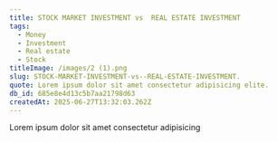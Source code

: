 ```yaml
---
title: STOCK MARKET INVESTMENT vs  REAL ESTATE INVESTMENT
tags:
  - Money
  - Investment
  - Real estate
  - Stock
titleImage: /images/2 (1).png
slug: STOCK-MARKET-INVESTMENT-vs--REAL-ESTATE-INVESTMENT.
quote: Lorem ipsum dolor sit amet consectetur adipisicing elite.
db_id: 685e8e4d13c5b7aa21798d63
createdAt: 2025-06-27T13:32:03.262Z
---
```


Lorem ipsum dolor sit amet consectetur adipisicing
